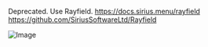 Deprecated. Use Rayfield.
https://docs.sirius.menu/rayfield
https://github.com/SiriusSoftwareLtd/Rayfield

![Image](https://github.com/user-attachments/assets/a6d811be-6d78-497f-844d-ad589108fe48)
